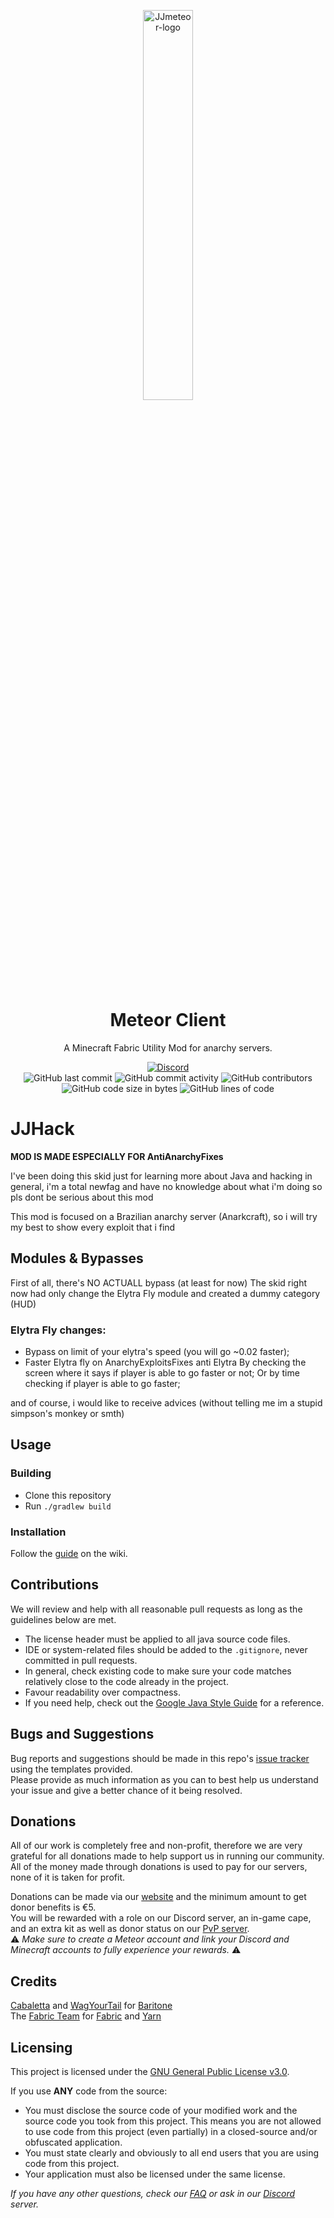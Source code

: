 <p align="center">
<img src="https://cdn.discordapp.com/attachments/420367190580002851/1032411747031724132/Logo-jjMeteor.png" alt="JJmeteor-logo" width="40%"/>
</p>

<h1 align="center">Meteor Client</h1>
<p align="center">A Minecraft Fabric Utility Mod for anarchy servers.</p>

<div align="center">
    <a href="https://discord.gg/bBGQZvd"><img src="https://img.shields.io/discord/689197705683140636?logo=discord" alt="Discord"/></a>
    <br>
    <img src="https://img.shields.io/github/last-commit/MeteorDevelopment/meteor-client" alt="GitHub last commit"/>
    <img src="https://img.shields.io/github/commit-activity/w/MeteorDevelopment/meteor-client" alt="GitHub commit activity"/>
    <img src="https://img.shields.io/github/contributors/MeteorDevelopment/meteor-client" alt="GitHub contributors"/>
    <br>
    <img src="https://img.shields.io/github/languages/code-size/MeteorDevelopment/meteor-client" alt="GitHub code size in bytes"/>
    <img src="https://tokei.rs/b1/github/MeteorDevelopment/meteor-client" alt="GitHub lines of code"/>
</div>

# JJHack
**MOD IS MADE ESPECIALLY FOR AntiAnarchyFixes**

I've been doing this skid just for learning more about Java and hacking in general, i'm a total newfag and have no knowledge about what i'm doing so
pls dont be serious about this mod

This mod is focused on a Brazilian anarchy server (Anarkcraft), so i will try my best to show every exploit that i find

## Modules & Bypasses
First of all, there's NO ACTUALL bypass (at least for now)
The skid right now had only change the Elytra Fly module and created a dummy category (HUD)

### Elytra Fly changes:
   - Bypass on limit of your elytra's speed (you will go ~0.02 faster);
   - Faster Elytra fly on AnarchyExploitsFixes anti Elytra
        By checking the screen where it says if player is able to go faster or not;
        Or by time checking if player is able to go faster;

and of course, i would like to receive advices (without telling me im a stupid simpson's monkey or smth)


## Usage

### Building
- Clone this repository
- Run `./gradlew build`

### Installation
Follow the [guide](https://meteorclient.com/faq/installation) on the wiki.

## Contributions
We will review and help with all reasonable pull requests as long as the guidelines below are met.

- The license header must be applied to all java source code files.
- IDE or system-related files should be added to the `.gitignore`, never committed in pull requests.
- In general, check existing code to make sure your code matches relatively close to the code already in the project.
- Favour readability over compactness.
- If you need help, check out the [Google Java Style Guide](https://google.github.io/styleguide/javaguide.html) for a reference.

## Bugs and Suggestions
Bug reports and suggestions should be made in this repo's [issue tracker](https://github.com/MeteorDevelopment/meteor-client/issues) using the templates provided.  
Please provide as much information as you can to best help us understand your issue and give a better chance of it being resolved.

## Donations
All of our work is completely free and non-profit, therefore we are very grateful for all donations made to help support us in running our community.  
All of the money made through donations is used to pay for our servers, none of it is taken for profit.

Donations can be made via our [website](https://meteorclient.com/donations) and the minimum amount to get donor benefits is €5.  
You will be rewarded with a role on our Discord server, an in-game cape, and an extra kit as well as donor status on our [PvP server](https://namemc.com/server/pvp.meteorclient.com).  
⚠️ _Make sure to create a Meteor account and link your Discord and Minecraft accounts to fully experience your rewards._ ⚠️

## Credits
[Cabaletta](https://github.com/cabaletta) and [WagYourTail](https://github.com/wagyourtail) for [Baritone](https://github.com/cabaletta/baritone)  
The [Fabric Team](https://github.com/FabricMC) for [Fabric](https://github.com/FabricMC/fabric-loader) and [Yarn](https://github.com/FabricMC/yarn)

## Licensing
This project is licensed under the [GNU General Public License v3.0](https://www.gnu.org/licenses/gpl-3.0.en.html). 

If you use **ANY** code from the source:
- You must disclose the source code of your modified work and the source code you took from this project. This means you are not allowed to use code from this project (even partially) in a closed-source and/or obfuscated application.
- You must state clearly and obviously to all end users that you are using code from this project.
- Your application must also be licensed under the same license.

*If you have any other questions, check our [FAQ](https://meteorclient.com/faq) or ask in our [Discord](https://meteorclient.com/discord) server.*
